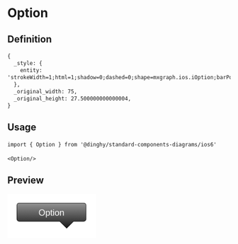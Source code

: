# Option

## Definition

```
{
  _style: { 
    entity: 'strokeWidth=1;html=1;shadow=0;dashed=0;shape=mxgraph.ios.iOption;barPos=80;pointerPos=bottom;buttonText=Option;fontSize=10;fontColor=#ffffff;spacingBottom=6;',
  },
  _original_width: 75,
  _original_height: 27.500000000000004,
}
```

## Usage

```
import { Option } from '@dinghy/standard-components-diagrams/ios6'

<Option/>
```

## Preview

<img src="./option.png" width="200"/>
